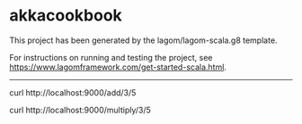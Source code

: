 # akkacookbook

This project has been generated by the lagom/lagom-scala.g8 template. 

For instructions on running and testing the project, see https://www.lagomframework.com/get-started-scala.html.


-------------------------

curl http://localhost:9000/add/3/5

curl http://localhost:9000/multiply/3/5
